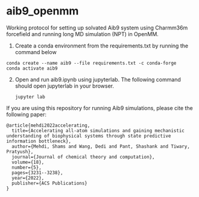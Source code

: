 # aib9_openmm

Working protocol for setting up solvated Aib9 system using Charmm36m forcefield and running long MD simulation (NPT) in OpenMM.
1. Create a conda environment from the requirements.txt by running the command below
```
conda create --name aib9 --file requirements.txt -c conda-forge
conda activate aib9
```
2. Open and run aib9.ipynb using jupyterlab. The following command should open jupyterlab in your browser.
   ```
   jupyter lab
   ```

If you are using this repository for running Aib9 simulations, please cite the following paper:
```
@article{mehdi2022accelerating,
  title={Accelerating all-atom simulations and gaining mechanistic understanding of biophysical systems through state predictive information bottleneck},
  author={Mehdi, Shams and Wang, Dedi and Pant, Shashank and Tiwary, Pratyush},
  journal={Journal of chemical theory and computation},
  volume={18},
  number={5},
  pages={3231--3238},
  year={2022},
  publisher={ACS Publications}
}
```
